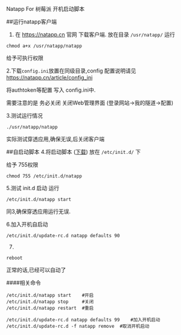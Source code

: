 Natapp For 树莓派 开机启动脚本

##运行natapp客户端
1. 在 https://natapp.cn 官网 下载客户端.
放在目录 `/usr/natapp/`
运行
```
chmod a+x /usr/natapp/natapp
```
给予可执行权限
 
2.下载`config.ini`放置在同级目录,config 配置说明请见 https://natapp.cn/article/config_ini

将authtoken等配置 写入 config.ini中.

需要注意的是 务必关闭 关闭Web管理界面 (登录网站->我的隧道->配置)

3.测试运行情况
```
./usr/natapp/natapp
```
实际测试穿透应用,确保无误,后关闭客户端

##自启动脚本
4.将启动脚本 ([下载](https://raw.githubusercontent.com/natapp/natapp_autostart/master/RaspberryPi/natapp)) 放在 `/etc/init.d/` 下

给予 755权限
```
chmod 755 /etc/init.d/natapp
```

5.测试 init.d 启动
运行
```
/etc/init.d/natapp start
```
同3,确保穿透应用运行无误.

6.加入开机自启动
```
/etc/init.d/update-rc.d natapp defaults 90
```

7.
```
reboot
```
正常的话,已经可以自动了

####相关命令
```
/etc/init.d/natapp start    #开启
/etc/init.d/natapp stop     #关闭
/etc/init.d/natapp restart  #重启

/etc/init.d/update-rc.d natapp defaults 99    #加入开机启动
/etc/init.d/update-rc.d -f natapp remove  #取消开机启动
```

